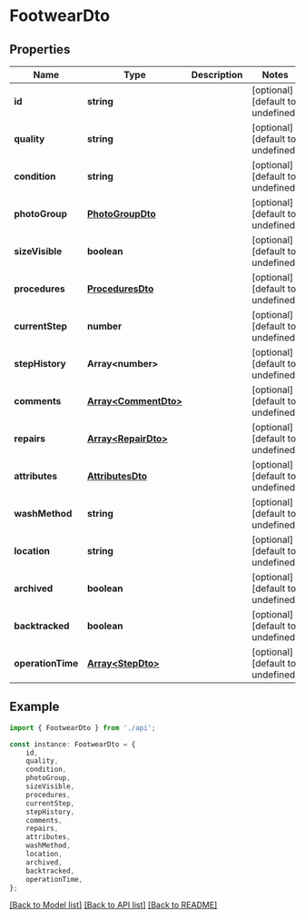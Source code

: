 # FootwearDto


## Properties

Name | Type | Description | Notes
------------ | ------------- | ------------- | -------------
**id** | **string** |  | [optional] [default to undefined]
**quality** | **string** |  | [optional] [default to undefined]
**condition** | **string** |  | [optional] [default to undefined]
**photoGroup** | [**PhotoGroupDto**](PhotoGroupDto.md) |  | [optional] [default to undefined]
**sizeVisible** | **boolean** |  | [optional] [default to undefined]
**procedures** | [**ProceduresDto**](ProceduresDto.md) |  | [optional] [default to undefined]
**currentStep** | **number** |  | [optional] [default to undefined]
**stepHistory** | **Array&lt;number&gt;** |  | [optional] [default to undefined]
**comments** | [**Array&lt;CommentDto&gt;**](CommentDto.md) |  | [optional] [default to undefined]
**repairs** | [**Array&lt;RepairDto&gt;**](RepairDto.md) |  | [optional] [default to undefined]
**attributes** | [**AttributesDto**](AttributesDto.md) |  | [optional] [default to undefined]
**washMethod** | **string** |  | [optional] [default to undefined]
**location** | **string** |  | [optional] [default to undefined]
**archived** | **boolean** |  | [optional] [default to undefined]
**backtracked** | **boolean** |  | [optional] [default to undefined]
**operationTime** | [**Array&lt;StepDto&gt;**](StepDto.md) |  | [optional] [default to undefined]

## Example

```typescript
import { FootwearDto } from './api';

const instance: FootwearDto = {
    id,
    quality,
    condition,
    photoGroup,
    sizeVisible,
    procedures,
    currentStep,
    stepHistory,
    comments,
    repairs,
    attributes,
    washMethod,
    location,
    archived,
    backtracked,
    operationTime,
};
```

[[Back to Model list]](../README.md#documentation-for-models) [[Back to API list]](../README.md#documentation-for-api-endpoints) [[Back to README]](../README.md)
